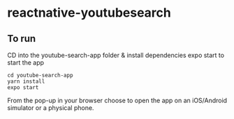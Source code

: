 # reactnative-youtubesearch

## To run 
CD into the youtube-search-app folder & install dependencies
expo start to start the app
```
cd youtube-search-app
yarn install
expo start
```

From the pop-up in your browser choose to open the app on an iOS/Android simulator or a physical phone. 
